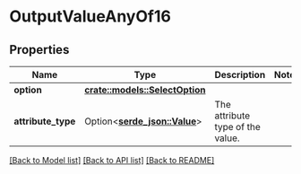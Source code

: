# OutputValueAnyOf16

## Properties

Name | Type | Description | Notes
------------ | ------------- | ------------- | -------------
**option** | [**crate::models::SelectOption**](select-option.md) |  | 
**attribute_type** | Option<[**serde_json::Value**](serde_json::Value.md)> | The attribute type of the value. | 

[[Back to Model list]](../README.md#documentation-for-models) [[Back to API list]](../README.md#documentation-for-api-endpoints) [[Back to README]](../README.md)


